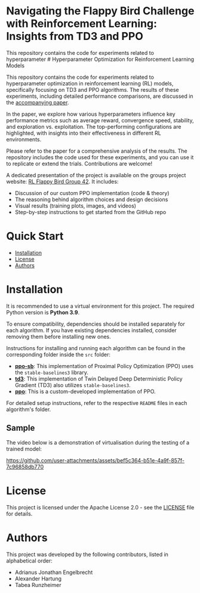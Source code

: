 # Navigating the Flappy Bird Challenge with Reinforcement Learning: Insights from TD3 and PPO
 
This repository contains the code for experiments related to hyperparameter # Hyperparameter Optimization for Reinforcement Learning Models

This repository contains the code for experiments related to hyperparameter optimization in reinforcement learning (RL) models, specifically focusing on TD3 and PPO algorithms. The results of these experiments, including detailed performance comparisons, are discussed in the [accompanying paper](./assets/Reinforcement_Learning_Flappy_Bird.pdf).

In the paper, we explore how various hyperparameters influence key performance metrics such as average reward, convergence speed, stability, and exploration vs. exploitation. The top-performing configurations are highlighted, with insights into their effectiveness in different RL environments.

Please refer to the paper for a comprehensive analysis of the results. The repository includes the code used for these experiments, and you can use it to replicate or extend the trials. Contributions are welcome!

A dedicated presentation of the project is available on the groups project website: [RL Flappy Bird Group 42](https://publish.obsidian.md/rl-flappybird-group42/). It includes:
- Discussion of our custom PPO implementation (code & theory)
- The reasoning behind algorithm choices and design decisions
- Visual results (training plots, images, and videos)
- Step-by-step instructions to get started from the GitHub repo

# Quick Start

- [Installation](#installation)
- [License](#license)
- [Authors](#authors)

# Installation

It is recommended to use a virtual environment for this project. The required Python version is **Python 3.9**.

To ensure compatibility, dependencies should be installed separately for each algorithm. If you have existing dependencies installed, consider removing them before installing new ones.

Instructions for installing and running each algorithm can be found in the corresponding folder inside the `src` folder:

- [**ppo-sb**](./src/ppo_sb/): This implementation of Proximal Policy Optimization (PPO) uses the `stable-baselines3` library.
- [**td3**](./src/td3): This implementation of Twin Delayed Deep Deterministic Policy Gradient (TD3) also utilizes `stable-baselines3`.
- [**ppo**](./src/ppo/): This is a custom-developed implementation of PPO.

For detailed setup instructions, refer to the respective `README` files in each algorithm's folder.

## Sample
The video below is a demonstration of virtualisation during the testing of a trained model:

https://github.com/user-attachments/assets/bef5c364-b51e-4a9f-857f-7c96858db770

# License

This project is licensed under the Apache License 2.0 - see the [LICENSE](./LICENSE) file for details.

# Authors

This project was developed by the following contributors, listed in alphabetical order:

- Adrianus Jonathan Engelbrecht
- Alexander Hartung
- Tabea Runzheimer
